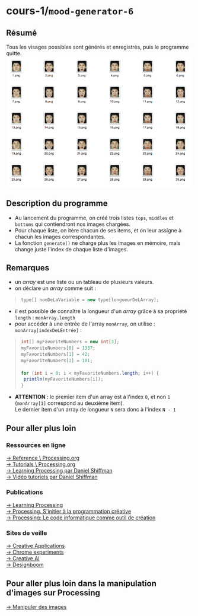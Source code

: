 # cours-1/`mood-generator-6`

## Résumé

Tous les visages possibles sont générés et enregistrés, puis le programme quitte.
![mood-generator-1.png](overview/mood-generator-1.png)

## Description du programme

- Au lancement du programme, on créé trois listes `tops`, `middles` et `bottoms` qui contiendront nos images chargées.
- Pour chaque liste, on itère chacun de ses items, et on leur assigne à chacun les images correspondantes.
- La fonction `generate()` ne charge plus les images en mémoire, mais change juste l'index de chaque liste d'images.

## Remarques

- un _array_ est une liste ou un tableau de plusieurs valeurs.
- on déclare un _array_ comme suit :
>```java
>type[] nomDeLaVariable = new type[longueurDeLArray];
>```
- il est possible de connaître la longueur d'un _array_ grâce à sa propriété `length` : `monArray.length`
- pour accéder à une entrée de l'array `monArray`, on utilise : `monArray[indexDeLEntrée]` :
>```java
>int[] myFavoriteNumbers = new int[3];
>myFavoriteNumbers[0] = 1337;
>myFavoriteNumbers[1] = 42;
>myFavoriteNumbers[2] = 101;
>
>for (int i = 0; i < myFavoriteNumbers.length; i++) {
>  println(myFavoriteNumbers[i]);
>}
>```
- **ATTENTION :** le premier item d'un array est à l'index `0`, et non `1` (`monArray[1]` correspond au deuxième item).  
Le dernier item d'un array de longueur `N` sera donc à l'index `N - 1`

## Pour aller plus loin

### Ressources en ligne

[→ Reference \ Processing.org](https://processing.org/reference/)  
[→ Tutorials \ Processing.org](https://processing.org/tutorials/)    
[→ Learning Processing par Daniel Shiffman](http://learningprocessing.com/exercises/)   
[→ Vidéo tutoriels par Daniel Shiffman](https://www.youtube.com/user/shiffman/videos)  

### Publications

[→ Learning Processing](http://learningprocessing.com/)  
[→ Processing. S'initier à la programmation créative](https://www.dunod.com/sciences-techniques/processing-initier-programmation-creative)  
[→ Processing: Le code informatique comme outil de création](https://www.amazon.fr/gp/product/B0074HCKW8/ref=as_li_qf_sp_asin_tl?ie=UTF8&tag=bandedessinees-21&linkCode=as2&camp=1642&creative=6746&creativeASIN=B0074HCKW8)  

### Sites de veille

[→ Creative Applications](http://www.creativeapplications.net/)  
[→ Chrome experiments](https://experiments.withgoogle.com/chrome)  
[→ Creative AI](http://www.creativeai.net/)  
[→ Designboom](https://www.designboom.com/)  

## Pour aller plus loin dans la manipulation d'images sur Processing

[→ Manipuler des images](../../ressources/00_image)
